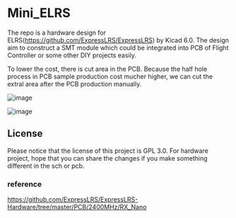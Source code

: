 # Mini_ELRS

The repo is a hardware design for ELRS(https://github.com/ExpressLRS/ExpressLRS) by Kicad 6.0. The design aim to construct a 
SMT module which could be integrated into PCB of Flight Controller or some other DIY projects easily. 

To lower the cost, there is cut area in the PCB. Because the half hole process in PCB sample production cost mucher higher, 
we can cut the extral area after the PCB production manually.

![image](https://github.com/Ncerzzk/Mini_ELRS/blob/master/Images/Mini_ELRS.jpg?raw=true)

![image](https://github.com/Ncerzzk/Mini_ELRS/blob/master/Images/Mini_ELRS_cut.jpg?raw=true)

## License
Please notice that the license of this project is GPL 3.0. For hardware project, hope that you can share the changes if you make something different in the sch or pcb.

### reference
https://github.com/ExpressLRS/ExpressLRS-Hardware/tree/master/PCB/2400MHz/RX_Nano



